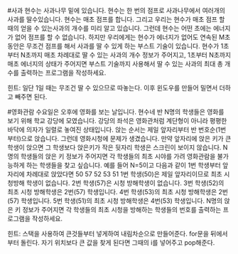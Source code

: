 #사과
현수는 사과나무 밑에 있습니다. 현수는 한 번의 점프로 사과나무에서 여러개의 사과를 딸수있습니다. 현수는 매초 점프를 합니다. 그리고 우리는 현수가 매초 점프 할 때의 얻을 수 있는사과의 개수를 미리 알고 있습니다. 그런데 현수는 어떤 초에는 에너지가 없어 점프를 할 수 없습니다. 하지만 우리에게는 현수가 에너지가 없어도 연속된 M초 동안은 무조건 점프를 해서 사과를 딸 수 있게 하는 부스트 기술이 있습니다.
현수가 1초부터 N초까지 매초 차례대로 딸 수 있는 사과의 개수 정보가 주어지고, 1초부터 N초까지 매초 에너지의 상태가 주어지면 부스트 기술까지 사용해서 딸 수 있는 사과의 최대 총 개수를 출력하는 프로그램을 작성하세요.

힌트: 일단 1일 때는 무조건 딸 수 있으므로 따놓는다. 이후 윈도우를 만들어 밀면서 더하고 빼주면 된다.

#영화관람
수요일은 오후에 영화를 보는 날입니다. 현수네 반 N명의 학생들은 영화를 보기 위해 학교 강당에 모였습니다.
강당의 좌석은 영화관처럼 계단형이 아니라 평평한 바닥에 의자가 일렬로 놓여진 상태입니다.
앉는 순서는 제일 앞자리부터 반 번호순(1번 부터)으로 앉습니다.
그런데 영화시청에 문제가 생겼습니다. 만약 앞자리에 앉은 키가 큰 학생이 앉으면 그 학생보다 앉은키가 작은 뒷자리 학생은 스크린이 보이지 않습니다.
N명의 학생들의 앉은 키 정보가 주어지면 각 학생들의 최초 시야를 가려 영화관람을 불가능하게 하는 학생들을 찾고 싶습니다.
예를 들어 N=5이고 다음과 같이 1번 학생부터 앞자리에 차례대로 앉았다면 50 57 52 53 51
1번 학생(50)은 제일 앞자리이므로 최초 시청방해 학생이 없습니다.
2번 학생(57)은 시청 방해학생이 없습니다.
3번 학생(52)의 최초 시청 방해학생은 2번(57) 학생입니다.
4번 학생(53)의 최초 시청 방해학생은 2번(57) 학생입니다.
5번 학생(51)의 최초 시청 방해학생은 4번(53) 학생입니다.
N명의 앉은 키 정보가 주어지면 각 학생들의 최초 시청을 방해하는 학생들의 번호를 출력하는 프로그램을 작성하세요.

힌트: 스택을 사용하여 큰것들부터 넣게하여 내림차순으로 만들어준다. for문을 뒤에서 부터 돌린다. 자기 위치보다 큰 값을 찾게 된다면 그때의 i를 넣어주고 pop해준다.
